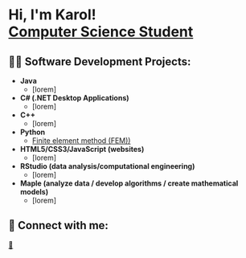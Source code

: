 <h1>Hi, I'm Karol! <br/><a href="[https://github.com/joshmadakor1](https://github.com/karolklimonczykk)">Computer Science Student</a></h1>

<h2>👨‍💻 Software Development Projects:</h2>

- <b>Java</b>
  - [lorem]
- <b>C# (.NET Desktop Applications)</b>
  - [lorem]
- <b>C++</b>
  - [lorem]
- <b>Python</b>
  - [Finite element method (FEM))](https://www.kk.com)
- <b>HTML5/CSS3/JavaScript (websites)</b>
  - [lorem]
- <b>RStudio (data analysis/computational engineering)</b>
  - [lorem]
- <b>Maple (analyze data / develop algorithms / create mathematical models)</b>
  - [lorem]

<h2> 🤳 Connect with me:</h2>

<a href="mailto:karol.klimonczyk@gmail.com">💬</a>


[email]: mailto:karol.klimonczyk@gmail.com

